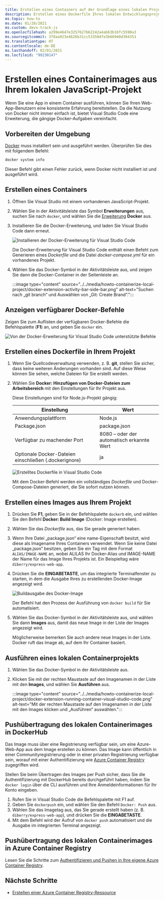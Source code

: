 ```yaml
---
title: Erstellen eines Containers auf der Grundlage eines lokalen Projekts
description: Erstellen eines Dockerfile Ihres lokalen Entwicklungsprojekts mit Visual Studio Code
ms.topic: how-to
ms.date: 01/28/2021
ms.custom: devx-track-js
ms.openlocfilehash: a299e4647e3257627b62242a4ab63b16fc5590a3
ms.sourcegitcommit: 3f8aa923e4626b31cc533584fe3b66940d384351
ms.translationtype: HT
ms.contentlocale: de-DE
ms.lasthandoff: 02/01/2021
ms.locfileid: "99230147"
---
```

# <a name="create-a-container-image-from-your-local-javascript-project"></a>Erstellen eines Containerimages aus Ihrem lokalen JavaScript-Projekt

Wenn Sie eine App in einem Container ausführen, können Sie Ihren Web-App-Benutzern eine konsistente Erfahrung bereitstellen. Da die Nutzung von Docker nicht immer einfach ist, bietet Visual Studio Code eine Erweiterung, die gängige Docker-Aufgaben vereinfacht.

## <a name="prepare-your-environment"></a>Vorbereiten der Umgebung 

[Docker](https://www.docker.com/) muss installiert sein und ausgeführt werden. Überprüfen Sie dies mit folgendem Befehl:

```bash
docker system info
```

Dieser Befehl gibt einen Fehler zurück, wenn Docker nicht installiert ist und ausgeführt wird. 

## <a name="create-a-container"></a>Erstellen eines Containers

1. Öffnen Sie Visual Studio mit einem vorhandenen JavaScript-Projekt. 
1. Wählen Sie in der Aktivitätsleiste das Symbol **Erweiterungen** aus, suchen Sie nach `docker`, und wählen Sie die [Erweiterung](https://marketplace.visualstudio.com/items?itemName=ms-azuretools.vscode-docker) **Docker** aus.
1. Installieren Sie die Docker-Erweiterung, und laden Sie Visual Studio Code dann erneut.

    ![Installieren der Docker-Erweiterung für Visual Studio Code](../../media/node-howto-e2e/visual-studio-code-docker-extension.png)

    Die Docker-Erweiterung für Visual Studio Code enthält einen Befehl zum Generieren eines *Dockerfile* und die Datei *docker-compose.yml* für ein vorhandenes Projekt.

1. Wählen Sie das Docker-Symbol in der Aktivitätsleiste aus, und zeigen Sie dann die Docker-Container in der Seitenleiste an.

    :::image type="content" source="../../media/howto-containerize-local-project/docker-extension-activity-bar-side-bar.png" alt-text="Suchen nach „git branch“ und Auswählen von „Git: Create Brand“.":::

## <a name="view-available-docker-commands"></a>Anzeigen verfügbarer Docker-Befehle

Zeigen Sie zum Auflisten der verfügbaren Docker-Befehle die Befehlspalette (**F1**) an, und geben Sie `docker` ein.

![Von der Docker-Erweiterung für Visual Studio Code unterstützte Befehle ](../../media/node-howto-e2e/visual-studio-code-available-docker-codes.png)

## <a name="create-a-dockerfile-in-your-project"></a>Erstellen eines Dockerfile in Ihrem Projekt

1. Wenn Sie Quellcodeverwaltung verwenden, z. B. **git**, stellen Sie sicher, dass keine weiteren Änderungen vorhanden sind. Auf diese Weise können Sie sehen, welche Dateien für Sie erstellt werden.

1. Wählen Sie **Docker: Hinzufügen von Docker-Dateien zum Arbeitsbereich** mit den Einstellungen für Ihr Projekt aus. 

    Diese Einstellungen sind für Node.js-Projekt gängig:

    |Einstellung|Wert|
    |--|--|
    |Anwendungsplattform|Node.js|
    |Package.json|package.json|
    |Verfügbar zu machender Port|8080 – oder der automatisch erkannte Wert|
    |Optionale Docker-Dateien einschließen (.dockerignore) |ja|

    ![Erstelltes Dockerfile in Visual Studio Code](../../media/node-howto-e2e/visual-studio-code-complete-dockerfile.png)

    Mit dem Docker-Befehl werden ein vollständiges *Dockerfile* und Docker-Compose-Dateien generiert, die Sie sofort nutzen können.

## <a name="build-image-from-your-project"></a>Erstellen eines Images aus Ihrem Projekt

1. Drücken Sie **F1**, geben Sie in der Befehlspalette `dockerb` ein, und wählen Sie den Befehl **Docker: Build Image** (Docker: Image erstellen). 
1. Wählen Sie das *Dockerfile* aus, das Sie gerade generiert haben. 
1. Wenn Ihre Datei „package.json“ eine name-Eigenschaft besitzt, wird diese als Imagename Ihres Containers verwendet. 
    Wenn Sie keine Datei „package.json“ besitzen, geben Sie ein Tag mit dem Format `ALIAS/IMAGE-NAME` an, wobei ALILAS Ihr Docker-Alias und IMAGE-NAME der Name für das Image Ihres Projekts ist. Ein Beispieltag wäre `diberry/express-web-app`. 
1. Drücken Sie die **EINGABETASTE**, um das integrierte Terminalfenster zu starten, in dem die Ausgabe Ihres zu erstellenden Docker-Image angezeigt wird.

    ![Buildausgabe des Docker-Image](../../media/node-howto-e2e/docker-build-image-output.png)

    Der Befehl hat den Prozess der Ausführung von `docker build` für Sie automatisiert.

1. Wählen Sie das Docker-Symbol in der Aktivitätsleiste aus, und wählen Sie dann **Images** aus, damit das neue Image in der Liste der Images angezeigt wird. 
    
    Möglicherweise bemerken Sie auch andere neue Images in der Liste. Docker ruft das Image ab, auf dem Ihr Container basiert.  

## <a name="run-local-container-project"></a>Ausführen eines lokalen Containerprojekts

1. Wählen Sie das Docker-Symbol in der Aktivitätsleiste aus.
1. Klicken Sie mit der rechten Maustaste auf den Imagenamen in der Liste mit den **Images**, und wählen Sie **Ausführen** aus.

    :::image type="content" source="../../media/howto-containerize-local-project/docker-extension-running-container-visual-studio-code.png" alt-text="Mit der rechten Maustaste auf den Imagenamen in der Liste mit den Images klicken und „Ausführen“ auswählen.":::

## <a name="push-local-container-image-to-dockerhub"></a>Pushübertragung des lokalen Containerimages in DockerHub

Das Image muss über eine Registrierung verfügbar sein, um eine Azure-Web-App aus dem Image erstellen zu können. Das Image kann öffentlich in einer Communityregistrierung oder in einer privaten Registrierung verfügbar sein, worauf mit einer Authentifizierung wie [Azure Container Registry](/azure/container-registry/) zugegriffen wird. 

Stellen Sie beim Übertragen des Images per Push sicher, dass Sie die Authentifizierung mit DockerHub bereits durchgeführt haben, indem Sie `docker login` über die CLI ausführen und Ihre Anmeldeinformationen für Ihr Konto eingeben.

1. Rufen Sie in Visual Studio Code die Befehlspalette mit F1 auf.
1. Geben Sie `dockerpush` ein, und wählen Sie den Befehl `Docker: Push` aus. 
1. Wählen Sie das Imagetag aus, das Sie gerade erstellt haben (z. B. `diberry/express-web-app`), und drücken Sie die **EINGABETASTE**. 
1. Mit dem Befehl wird der Aufruf von `docker push` automatisiert und die Ausgabe im integrierten Terminal angezeigt.

## <a name="push-local-container-image-to-azure-container-registry"></a>Pushübertragung des lokalen Containerimages in Azure Container Registry

Lesen Sie die Schritte zum [Authentifizieren und Pushen in Ihre eigene Azure Container Registry](../with-azure-cli/create-container-registry-resource.md).

## <a name="next-steps"></a>Nächste Schritte

* [Erstellen einer Azure Container Registry-Ressource](../with-azure-cli/create-container-registry-resource.md)